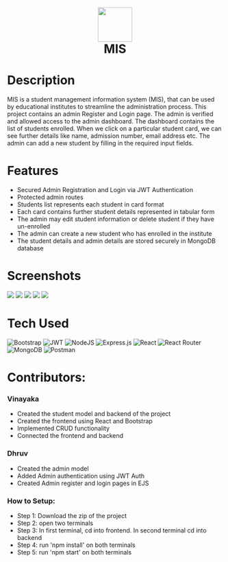 <div align="center">
      <h1> <img src="asdf" width="80px"><br/>MIS</h1>
     </div>


# Description
MIS is a student management information system (MIS), that can be used by educational institutes to streamline the administration process. This project contains an admin Register and Login page. The admin is verified and allowed access to the admin dashboard. The dashboard contains the list of students enrolled. When we click on a particular student card, we can see further details like name, admission number, email address etc. The admin can add a new student by filling in the required input fields.

# Features
- Secured Admin Registration and Login via JWT Authentication
- Protected admin routes
- Students list represents each student in card format
- Each card contains further student details represented in tabular form
- The admin may edit student information or delete student if they have un-enrolled
- The admin can create a new student who has enrolled in the institute
- The student details and admin details are stored securely in MongoDB database
# Screenshots
 <img src="https://snipboard.io/dmh3Hr.jpg"> <img src="https://snipboard.io/foZS3A.jpg"> <img src="https://snipboard.io/mL2KBH.jpg"> <img src="https://snipboard.io/KlHIVm.jpg"> <img src="https://snipboard.io/UVHA7q.jpg">
# Tech Used
 ![Bootstrap](https://img.shields.io/badge/bootstrap-%23563D7C.svg?style=for-the-badge&logo=bootstrap&logoColor=white) ![JWT](https://img.shields.io/badge/JWT-black?style=for-the-badge&logo=JSON%20web%20tokens) ![NodeJS](https://img.shields.io/badge/node.js-6DA55F?style=for-the-badge&logo=node.js&logoColor=white) ![Express.js](https://img.shields.io/badge/express.js-%23404d59.svg?style=for-the-badge&logo=express&logoColor=%2361DAFB) ![React](https://img.shields.io/badge/react-%2320232a.svg?style=for-the-badge&logo=react&logoColor=%2361DAFB) ![React Router](https://img.shields.io/badge/React_Router-CA4245?style=for-the-badge&logo=react-router&logoColor=white) ![MongoDB](https://img.shields.io/badge/MongoDB-%234ea94b.svg?style=for-the-badge&logo=mongodb&logoColor=white) ![Postman](https://img.shields.io/badge/Postman-FF6C37?style=for-the-badge&logo=postman&logoColor=white)
      
# Contributors:
### Vinayaka
- Created the student model and backend of the project
- Created the frontend using React and Bootstrap
- Implemented CRUD functionality
- Connected the frontend and backend
### Dhruv 
- Created the admin model
- Added Admin authentication using JWT Auth
- Created Admin register and login pages in EJS
### How to Setup:
- Step 1: Download the zip of the project
- Step 2: open two terminals
- Step 3: In first terminal, cd into frontend. In second terminal cd into backend
- Step 4: run 'npm install' on both terminals
- Step 5: run 'npm start' on both terminals
<!-- </> with 💛 by readMD (https://readmd.itsvg.in) -->
    